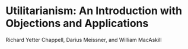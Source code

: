 
# Utilitarianism: An Introduction with Objections and Applications

Richard Yetter Chappell, Darius Meissner, and William MacAskill